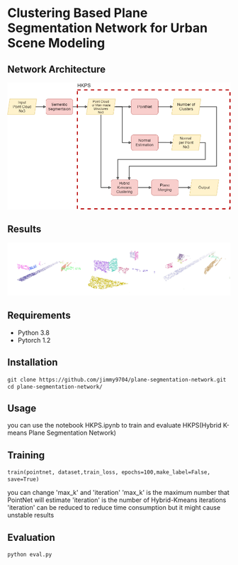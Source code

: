 # Clustering Based Plane Segmentation Network for Urban Scene Modeling
## Network Architecture
![network](./images/HKPS.png)

## Results
![results](./images/results.jpg)

## Requirements
* Python 3.8
* Pytorch 1.2

## Installation
```
git clone https://github.com/jimmy9704/plane-segmentation-network.git
cd plane-segmentation-network/
```

## Usage
you can use the notebook HKPS.ipynb to train and evaluate HKPS(Hybrid K-means Plane Segmentation Network)
 
## Training
```
train(pointnet, dataset,train_loss, epochs=100,make_label=False, save=True)
```
you can change 'max_k' and 'iteration'
'max_k' is the maximum number that PointNet will estimate
'iteration' is the number of Hybrid-Kmeans iterations
'iteration' can be reduced to reduce time consumption but it might cause unstable results

## Evaluation
```
python eval.py
```

